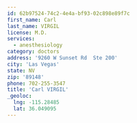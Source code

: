 ```yaml
---
id: 62b97524-74c2-4e4a-bf93-02c898e89f7c
first_name: Carl
last_name: VIRGIL
license: M.D.
services:
  - anesthesiology
category: doctors
address: '9260 W Sunset Rd  Ste 200'
city: 'Las Vegas'
state: NV
zip: '89148'
phone: 702-255-3547
title: 'Carl VIRGIL'
_geoloc:
  lng: -115.28485
  lat: 36.049095
---
```

